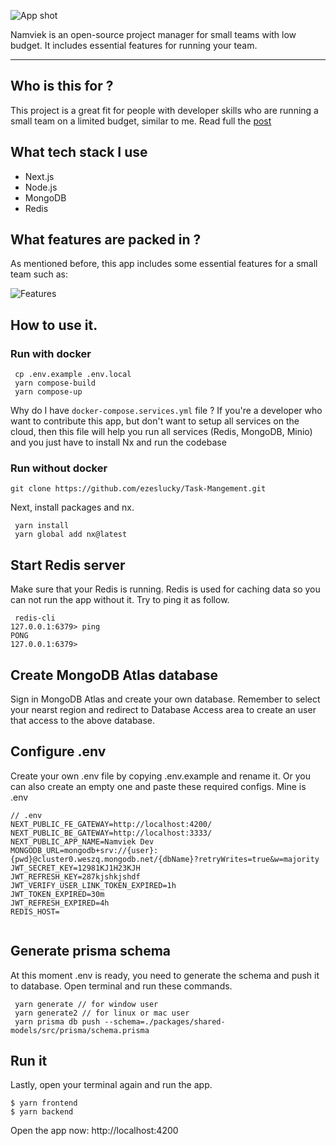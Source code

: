 ![App shot](https://github.com/hudy9x/namviek/assets/95471659/00cab20a-747a-4cf5-8f5e-105f314f7e2f)

Namviek is an open-source project manager for small teams with low budget. It includes essential features for running your team.

----

## Who is this for ?

This project is a great fit for people with developer skills who are running a small team on a limited budget, similar to me. Read full the [post](https://dev.to/hudy9x/i-built-a-free-open-source-project-manager-that-helps-teams-keep-costs-under-15month-3pmk)

## What tech stack I use

- Next.js
- Node.js
- MongoDB
- Redis

## What features are packed in ?

As mentioned before, this app includes some essential features for a small team such as:

![Features](https://github.com/hudy9x/namviek/assets/95471659/28b1d157-e765-49ab-b7fd-0f3c441661ad)

## How to use it.

### Run with docker

```
 cp .env.example .env.local
 yarn compose-build
 yarn compose-up
```

Why do I have `docker-compose.services.yml` file ? If you're a developer who want to contribute this app, but don't want to setup all services on the cloud, then this file will help you run all services (Redis, MongoDB, Minio) and you just have to install Nx and run the codebase

### Run without docker

```
git clone https://github.com/ezeslucky/Task-Mangement.git
```

Next, install packages and nx.

```
 yarn install
 yarn global add nx@latest 
```


## Start Redis server
Make sure that your Redis is running. Redis is used for caching data so you can not run the app without it. Try to ping it as follow.

``` 
 redis-cli
127.0.0.1:6379> ping
PONG
127.0.0.1:6379>
```
## Create MongoDB Atlas database
Sign in MongoDB Atlas and create your own database. Remember to select your nearst region and redirect to Database Access area to create an user that access to the above database.

## Configure .env
Create your own .env file by copying .env.example and rename it. Or you can also create an empty one and paste these required configs. Mine is .env

``` 
// .env
NEXT_PUBLIC_FE_GATEWAY=http://localhost:4200/
NEXT_PUBLIC_BE_GATEWAY=http://localhost:3333/
NEXT_PUBLIC_APP_NAME=Namviek Dev
MONGODB_URL=mongodb+srv://{user}:{pwd}@cluster0.weszq.mongodb.net/{dbName}?retryWrites=true&w=majority
JWT_SECRET_KEY=12981KJ1H23KJH
JWT_REFRESH_KEY=287kjshkjshdf
JWT_VERIFY_USER_LINK_TOKEN_EXPIRED=1h
JWT_TOKEN_EXPIRED=30m
JWT_REFRESH_EXPIRED=4h
REDIS_HOST=


  ```



## Generate prisma schema
At this moment .env is ready, you need to generate the schema and push it to database. Open terminal and run these commands.


```
 yarn generate // for window user
 yarn generate2 // for linux or mac user
 yarn prisma db push --schema=./packages/shared-models/src/prisma/schema.prisma
```

## Run it
Lastly, open your terminal again and run the app.
```
$ yarn frontend
$ yarn backend
```

Open the app now: http://localhost:4200




